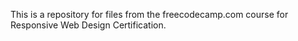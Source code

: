 This is a repository for files from the freecodecamp.com course for Responsive Web Design Certification.
